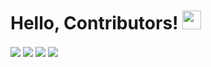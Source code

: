 # Hello, Contributors! <img width="30" height="30" src="https://user-images.githubusercontent.com/44140921/119137937-0e555700-ba61-11eb-8bd8-c4cf32f9e005.gif">

<img align="center" src="https://github-readme-streak-stats.herokuapp.com/?user=fsw-griet&theme=dark&count_private=true" />
<img align="center" src="https://github-readme-stats.vercel.app/api?username=fsw-griet&show_icons=true&theme=dark&count_private=true" />
<img align="center" src="https://github-readme-stats.vercel.app/api/top-langs/?username=fsw-griet&theme=dark&show_icons=true&layout=compact&hide=css,scss&count_private=true"/>
<!-- <img align="center" src="https://github-readme-stats.vercel.app/api/wakatime?username=fsw-griet&theme=dark&count_private=true&show_icons=true" /> -->
<img align="center" src="https://github-profile-trophy.vercel.app/?username=fsw-griet&rank=AA,B,AAA,A,C&theme=onedark&count_private=true" />

<!--
**kvenkatamar/kvenkatamar** is a ✨ _special_ ✨ repository because its `README.md` (this file) appears on your GitHub profile.

Here are some ideas to get you started:

- 🔭 I’m currently working on ...
- 🌱 I’m currently learning ...
- 👯 I’m looking to collaborate on ...
- 🤔 I’m looking for help with ...
- 💬 Ask me about ...
- 📫 How to reach me: ...
- 😄 Pronouns: ...
- ⚡ Fun fact: ...
-->
